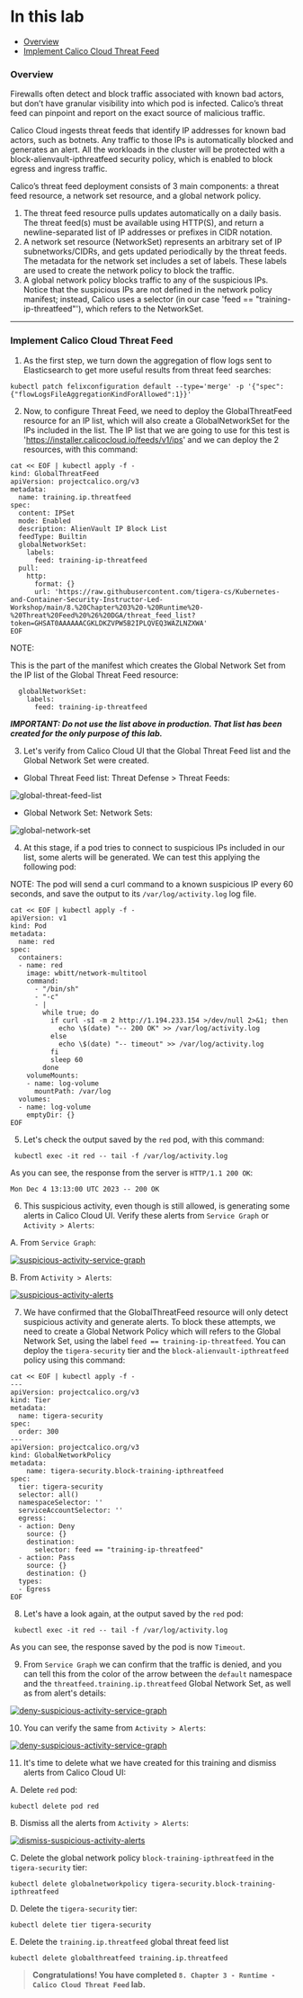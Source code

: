 # In this lab

* [Overview](https://github.com/tigera-cs/Kubernetes-and-Container-Security-Instructor-Led-Workshop/blob/main/8.%20Chapter%203%20-%20Runtime%20-%20Threat%20Feed%20%26%20DGA/threat_feed_dga.md#overview)
* [Implement Calico Cloud Threat Feed](https://github.com/tigera-cs/Kubernetes-and-Container-Security-Instructor-Led-Workshop/blob/main/8.%20Chapter%203%20-%20Runtime%20-%20Threat%20Feed%20%26%20DGA/threat_feed_dga.md#implement-calico-cloud-threat-feed)



### Overview

Firewalls often detect and block traffic associated with known bad actors, but don’t have granular visibility into which pod is infected. Calico’s threat feed can pinpoint and report on the exact source of malicious traffic.

Calico Cloud ingests threat feeds that identify IP addresses for known bad actors, such as botnets. Any traffic to those IPs is automatically blocked and generates an alert. All the workloads in the cluster will be protected with a block-alienvault-ipthreatfeed security policy, which is enabled to block egress and ingress traffic.

Calico’s threat feed deployment consists of 3 main components: a threat feed resource, a network set resource, and a global network policy.

1. The threat feed resource pulls updates automatically on a daily basis. The threat feed(s) must be available using HTTP(S), and return a newline-separated list of IP addresses or prefixes in CIDR notation.
2. A network set resource (NetworkSet) represents an arbitrary set of IP subnetworks/CIDRs, and gets updated periodically by the threat feeds. The metadata for the network set includes a set of labels. These labels are used to create the network policy to block the traffic.
3. A global network policy blocks traffic to any of the suspicious IPs. Notice that the suspicious IPs are not defined in the network policy manifest; instead, Calico uses a selector (in our case 'feed == "training-ip-threatfeed"'), which refers to the NetworkSet.

______________________________________________________________________________________________________________________________________________________________________

### Implement Calico Cloud Threat Feed

1. As the first step, we turn down the aggregation of flow logs sent to Elasticsearch to get more useful results from threat feed searches:

```
kubectl patch felixconfiguration default --type='merge' -p '{"spec":{"flowLogsFileAggregationKindForAllowed":1}}'
```

2. Now, to configure Threat Feed, we need to deploy the GlobalThreatFeed resource for an IP list, which will also create a GlobalNetworkSet for the IPs included in the list. The IP list that we are going to use for this test is 'https://installer.calicocloud.io/feeds/v1/ips' and we can deploy the 2 resources, with this command:

```
cat << EOF | kubectl apply -f -
kind: GlobalThreatFeed
apiVersion: projectcalico.org/v3
metadata:
  name: training.ip.threatfeed
spec:
  content: IPSet
  mode: Enabled
  description: AlienVault IP Block List
  feedType: Builtin
  globalNetworkSet:
    labels:
      feed: training-ip-threatfeed
  pull:
    http:
      format: {}
      url: 'https://raw.githubusercontent.com/tigera-cs/Kubernetes-and-Container-Security-Instructor-Led-Workshop/main/8.%20Chapter%203%20-%20Runtime%20-%20Threat%20Feed%20%26%20DGA/threat_feed_list?token=GHSAT0AAAAAACGKLDKZVPW5B2IPLQVEQ3WAZLNZXWA'
EOF
```

NOTE: 

This is the part of the manifest which creates the Global Network Set from the IP list of the Global Threat Feed resource:
```
  globalNetworkSet:
    labels:
      feed: training-ip-threatfeed
```

***IMPORTANT: Do not use the list above in production. That list has been created for the only purpose of this lab.***

3. Let's verify from Calico Cloud UI that the Global Threat Feed list and the Global Network Set were created.

- Global Threat Feed list: Threat Defense > Threat Feeds:

![global-threat-feed-list](img/1.global-threat-feed-list.gif)

- Global Network Set: Network Sets:

![global-network-set](img/2.global-network-set.gif)

4. At this stage, if a pod tries to connect to suspicious IPs included in our list, some alerts will be generated. We can test this applying the following pod:

NOTE: The pod will send a curl command to a known suspicious IP every 60 seconds, and save the output to its `/var/log/activity.log` log file.

```
cat << EOF | kubectl apply -f -
apiVersion: v1
kind: Pod
metadata:
  name: red
spec:
  containers:
  - name: red
    image: wbitt/network-multitool
    command:
      - "/bin/sh"
      - "-c"
      - |
        while true; do
          if curl -sI -m 2 http://1.194.233.154 >/dev/null 2>&1; then
            echo \$(date) "-- 200 OK" >> /var/log/activity.log
          else
            echo \$(date) "-- timeout" >> /var/log/activity.log
          fi
          sleep 60
        done
    volumeMounts:
    - name: log-volume
      mountPath: /var/log
  volumes:
  - name: log-volume
    emptyDir: {}
EOF

```

5. Let's check the output saved by the `red` pod, with this command:

```
 kubectl exec -it red -- tail -f /var/log/activity.log
```

As you can see, the response from the server is `HTTP/1.1 200 OK`:

```
Mon Dec 4 13:13:00 UTC 2023 -- 200 OK
```

6. This suspicious activity, even though is still allowed, is generating some alerts in Calico Cloud UI. Verify these alerts from `Service Graph` or `Activity > Alerts`:

A. From `Service Graph`:

[![suspicious-activity-service-graph](img/3.suspicious-activity-service-graph.gif)](https://app.arcade.software/share/WsmHqUoWzIEVOAmzx8zz)

B. From `Activity > Alerts`:

[![suspicious-activity-alerts](img/4.suspicious-activity-alerts.gif)](https://app.arcade.software/share/QF8ZAMRNRoQ1eVYza6nD)


7. We have confirmed that the GlobalThreatFeed resource will only detect suspicious activity and generate alerts. To block these attempts, we need to create a Global Network Policy which will refers to the Global Network Set, using the label `feed == training-ip-threatfeed`. You can deploy the `tigera-security` tier and the `block-alienvault-ipthreatfeed` policy using this command:

```
cat << EOF | kubectl apply -f -
---
apiVersion: projectcalico.org/v3
kind: Tier
metadata:
  name: tigera-security
spec:
  order: 300
---
apiVersion: projectcalico.org/v3
kind: GlobalNetworkPolicy
metadata:
    name: tigera-security.block-training-ipthreatfeed
spec:
  tier: tigera-security
  selector: all()
  namespaceSelector: ''
  serviceAccountSelector: ''
  egress:
  - action: Deny
    source: {}
    destination:
      selector: feed == "training-ip-threatfeed"
  - action: Pass
    source: {}
    destination: {}
  types:
  - Egress
EOF
```

8. Let's have a look again, at the output saved by the `red` pod:

```
 kubectl exec -it red -- tail -f /var/log/activity.log
```

As you can see, the response saved by the pod is now `Timeout`.

9. From `Service Graph` we can confirm that the traffic is denied, and you can tell this from the color of the arrow between the `default` namespace and the `threatfeed.training.ip.threatfeed` Global Network Set, as well as from alert's details:

[![deny-suspicious-activity-service-graph](img/5.deny-suspicious-activity-service-graph.gif)](https://app.arcade.software/share/Eo3MvbQ76O8Gp4yUfZSF)


10. You can verify the same from `Activity > Alerts`:

[![deny-suspicious-activity-service-graph](img/6.deny-suspicious-activity-activity-alerts.gif)](https://app.arcade.software/share/CoTdb8osmgGKlJDONxTA)

11. It's time to delete what we have created for this training and dismiss alerts from Calico Cloud UI:

A. Delete `red` pod:
```
kubectl delete pod red
```

B. Dismiss all the alerts from `Activity > Alerts`:

[![dismiss-suspicious-activity-alerts](img/7.dismiss-suspicious-activity-alerts.gif)](https://app.arcade.software/share/wREfpjxHgnd88H6Q7w9m)


C. Delete the global network policy `block-training-ipthreatfeed` in the `tigera-security` tier:
```
kubectl delete globalnetworkpolicy tigera-security.block-training-ipthreatfeed
```

D. Delete the `tigera-security` tier:
```
kubectl delete tier tigera-security
```

E. Delete the `training.ip.threatfeed` global threat feed list
```
kubectl delete globalthreatfeed training.ip.threatfeed
```


> **Congratulations! You have completed `8. Chapter 3 - Runtime - Calico Cloud Threat Feed` lab.**
